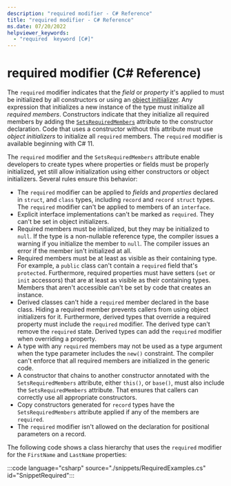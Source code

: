```yaml
---
description: "required modifier - C# Reference"
title: "required modifier - C# Reference"
ms.date: 07/20/2022
helpviewer_keywords: 
  - "required  keyword [C#]"
---
```

# required modifier (C# Reference)

The `required` modifier indicates that the *field* or *property* it's applied to must be initialized by all constructors or using an [object initiializer](../../programming-guide/classes-and-structs/object-and-collection-initializers.md). Any expression that initializes a new instance of the type must initialize all *required members*. Constructors indicate that they initialize all required members by adding the [`SetsRequiredMembers`](../attributes/general.md#setsrequiredmembers-attribute) attribute to the constructor declaration. Code that uses a constructor without this attribute must use *object initializers* to initialize all `required` members. The `required` modifier is available beginning with C# 11.

The `required` modifier and the `SetsRequiredMembers` attribute enable developers to create types where properties or fields must be properly initialized, yet still allow initialization using either constructors or object initializers. Several rules ensure this behavior:

- The `required` modifier can be applied to *fields* and *properties* declared in `struct`, and `class` types, including `record` and `record struct` types. The `required` modifier can't be applied to members of an `interface`.
- Explicit interface implementations can't be marked as `required`. They can't be set in object initializers.
- Required members must be initialized, but they may be initialized to `null`. If the type is a non-nullable reference type, the compiler issues a warning if you initialize the member to `null`. The compiler issues an error if the member isn't initialized at all.
- Required members must be at least as visible as their containing type. For example, a `public` class can't contain a `required` field that's `protected`. Furthermore, required properties must have setters (`set` or `init` accessors) that are at least as visible as their containing types. Members that aren't accessible can't be set by code that creates an instance.
- Derived classes can't hide a `required` member declared in the base class. Hiding a required member prevents callers from using object initializers for it. Furthermore, derived types that override a required property must include the `required` modifier.  The derived type can't remove the `required` state. Derived types can add the `required` modifier when overriding a property.
- A type with any `required` members may not be used as a type argument when the type parameter includes the `new()` constraint. The compiler can't enforce that all required members are initialized in the generic code.
- A constructor that chains to another constructor annotated with the `SetsRequiredMembers` attribute, either `this()`, or `base()`, must also include the `SetsRequiredMembers` attribute. That ensures that callers can correctly use all appropriate constructors.
- Copy constructors generated for `record` types have the `SetsRequiredMembers` attribute applied if any of the members are `required`.
- The `required` modifier isn't allowed on the declaration for positional parameters on a record.

The following code shows a class hierarchy that uses the `required` modifier for the `FirstName` and `LastName` properties:

:::code language="csharp" source="./snippets/RequiredExamples.cs" id="SnippetRequired":::


